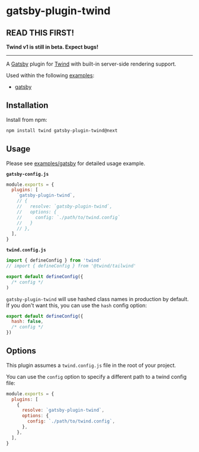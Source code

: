 # gatsby-plugin-twind

## READ THIS FIRST!

**Twind v1 is still in beta. Expect bugs!**

---

A [Gatsby](https://github.com/gatsbyjs/gatsby) plugin for [Twind](<(https://www.npmjs.com/package/twind)>) with built-in server-side rendering support.

Used within the following [examples](https://github.com/tw-in-js/twind/tree/next/examples):

- [gatsby](https://github.com/tw-in-js/twind/tree/next/examples/gatsby)

## Installation

Install from npm:

```sh
npm install twind gatsby-plugin-twind@next
```

## Usage

Please see [examples/gatsby](https://github.com/tw-in-js/twind/tree/next/examples/gatsby) for detailed usage example.

**`gatsby-config.js`**

```js
module.exports = {
  plugins: [
    `gatsby-plugin-twind`,
    // {
    //   resolve: `gatsby-plugin-twind`,
    //   options: {
    //     config: `./path/to/twind.config`
    //   }
    // },
  ],
}
```

**`twind.config.js`**

```js
import { defineConfig } from 'twind'
// import { defineConfig } from '@twind/tailwind'

export default defineConfig({
  /* config */
)
```

`gatsby-plugin-twind` will use hashed class names in production by default. If you don't want this, you can use the `hash` config option:

```js
export default defineConfig({
  hash: false,
  /* config */
})
```

## Options

This plugin assumes a `twind.config.js` file in the root of your project.

You can use the `config` option to specify a different path to a twind config file:

```js
module.exports = {
  plugins: [
    {
      resolve: `gatsby-plugin-twind`,
      options: {
        config: `./path/to/twind.config`,
      },
    },
  ],
}
```

